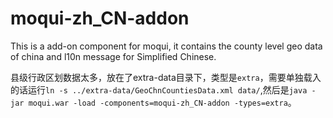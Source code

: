 # moqui-zh_CN-addon
This is a add-on component for moqui, it contains the county level geo data of china and l10n message for Simplified Chinese.

县级行政区划数据太多，放在了extra-data目录下，类型是`extra`，需要单独载入的话运行`ln -s ../extra-data/GeoChnCountiesData.xml data/`,然后是`java -jar moqui.war -load -components=moqui-zh_CN-addon -types=extra`。
